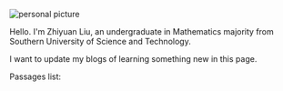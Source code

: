 ![personal picture](https://Zhi-yuan-Liu.github.io/self-photo.jpg)

Hello. I'm Zhiyuan Liu, an undergraduate in Mathematics majority from Southern University of Science and Technology.

I want to update my blogs of learning something new in this page.

Passages list:
